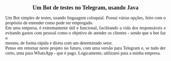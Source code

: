 <h1 style="font-size: 18px; text-align: center; font-family: serif;">Um Bot de testes no Telegram, usando Java</h1>

<p style="font-size: 14px; text-align: justify; font-family: serif;">
Um Bot simples de testes, usando linguagem coloquial. Possui várias opções, feito com o propósito de entender como pode ser empregado.
<br>
Em uma empresa, é extremamente útil e funcional, facilitando a vida dos responsáveis e evitando gastos com pessoal como o objetivo de atender os clientes - sendo que o bot faz o 
<br>
mesmo, de forma rápida e direta com um determinado setor.
<br>
Penso em retornar neste projeto no futuro, com uma versão para Telegram e, se tudo der certo, uma para WhatsApp - que é pago. Logicamente, utilizarei para a minha empresa.
</p>
